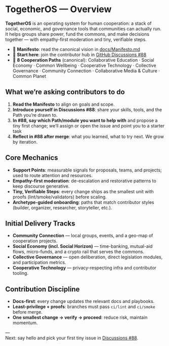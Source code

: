# TogetherOS — Overview

**TogetherOS** is an operating system for human cooperation: a stack of social, economic, and governance tools that communities can actually run. It helps groups share power, fund the commons, and make decisions together — with empathy-first moderation and tiny, verifiable steps.

- 📜 **Manifesto**: read the canonical vision in [docs/Manifesto.md](./Manifesto.md)
- 💬 **Start here**: join the contributor hub in [GitHub Discussions #88](https://github.com/coopeverything/TogetherOS/discussions/88)
- 🧭 **8 Cooperation Paths** (canonical): Collaborative Education · Social Economy · Common Wellbeing · Cooperative Technology · Collective Governance · Community Connection · Collaborative Media & Culture · Common Planet

## What we’re asking contributors to do
1. **Read the Manifesto** to align on goals and scope.  
2. **Introduce yourself in Discussions #88**: share your skills, tools, and the Path you’re drawn to.  
3. **In #88, say which Path/module you want to help with** and propose a tiny first change; we’ll assign or open the issue and point you to a starter task 
4. **Reflect in #88 after merge**: what you learned, what to try next. We grow by iteration.

## Core Mechanics
- **Support Points**: measurable signals for proposals, teams, and projects; used to route attention and resources.
- **Empathy-first moderation**: de-escalation and restorative patterns to keep discourse generative.
- **Tiny, Verifiable Steps**: every change ships as the smallest unit with proofs (lint/smoke/validators) before scaling.
- **Archetype-guided onboarding**: paths that match contributor styles (builder, organizer, researcher, storyteller, etc.).

## Initial Delivery Tracks
- **Community Connection** — local groups, events, and a geo-map of cooperation projects.
- **Social Economy (incl. Social Horizon)** — time-banking, mutual-aid flows, micro-funds, and a crypto rail that serves the commons.
- **Collective Governance** — open deliberation, direct legislation modules, and participation metrics.
- **Cooperative Technology** — privacy-respecting infra and contributor tooling.

## Contribution Discipline
- **Docs-first**: every change updates the relevant docs and playbooks.
- **Least-privilege + proofs**: branches must pass `ci/lint` and `ci/smoke` before merge.
- **One smallest change → verify → proceed**: reduce risk, maintain momentum.

—  
Next: say hello and pick your first tiny issue in [Discussions #88](https://github.com/coopeverything/TogetherOS/discussions/88).
